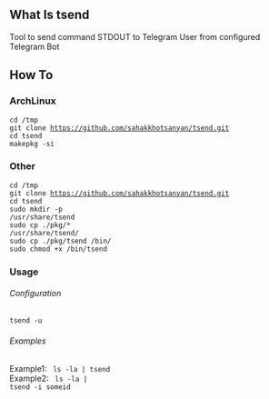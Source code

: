 ## What Is tsend
Tool to send command STDOUT to Telegram User from configured Telegram Bot
## How To
### ArchLinux
<code>cd /tmp</code><br>
<code>git clone https://github.com/sahakkhotsanyan/tsend.git</code><br>
<code>cd tsend</code><br>
<code>makepkg -si</code><br>
### Other
<code>cd /tmp</code><br>
<code>git clone https://github.com/sahakkhotsanyan/tsend.git</code><br>
<code>cd tsend</code><br>
<code>sudo mkdir -p /usr/share/tsend</code><br>
<code>sudo cp ./pkg/\* /usr/share/tsend/</code><br>
<code>sudo cp ./pkg/tsend /bin/</code><br>
<code>sudo chmod +x /bin/tsend</code><br>
### Usage

###### Configuration
<code>tsend -u</code><br>
###### Examples
Example1: <code> ls -la | tsend </code><br>
Example2: <code> ls -la | tsend -i someid </code>
